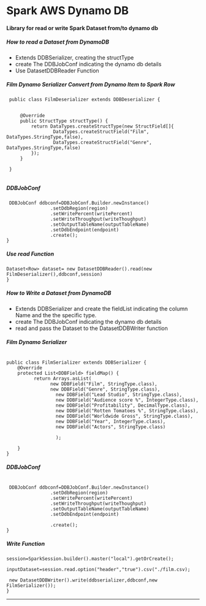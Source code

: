 # **Spark AWS Dynamo DB**
#### Library  for read or write Spark Dataset  from/to dynamo db



##### **How to read a Dataset from DynamoDB**

- Extends DDBSerializer, creating the structType 
- create The DDBJobConf indicating the dynamo db details
- Use DatasetDDBReader Function
 
 
 ##### _Film Dynamo Serializer Convert from Dynamo Item to Spark Row_
```
 public class FilmDeserializer extends DDBDeserializer {
 
 
     @Override
     public StructType structType() {
         return DataTypes.createStructType(new StructField[]{
                 DataTypes.createStructField("Film", DataTypes.StringType,false),
                 DataTypes.createStructField("Genre", DataTypes.StringType,false)
         });
     }
 
 }
 
```



##### _DDBJobConf_

``` 
 DDBJobConf ddbconf=DDBJobConf.Builder.newInstance()
                .setDdbRegion(region)
                .setWritePercent(writePercent)
                .setWriteThroughput(writeThoughput)
                .setOutputTableName(outputTableName)
                .setDdbEndpoint(endpoint)
                .create();
}
```
 
 
 ##### _Use read Function_
 ``` 
 Dataset<Row> dataset= new DatasetDDBReader().read(new FilmDeserializer(),ddbconf,session)
 }
 ```


##### **How to Write a Dataset from DynamoDB**

- Extends DDBSerializer and create the fieldList indicating the column Name and the 
the specific type.
- create The DDBJobConf indicating the dynamo db details
- read and pass the Dataset to the DatasetDDBWriter function
 


##### _Film Dynamo Serializer_

``` 

public class FilmSerializer extends DDBSerializer {
    @Override
    protected List<DDBField> fieldMap() {
          return Arrays.asList(
                new DDBField("Film", StringType.class),
                new DDBField("Genre", StringType.class),
                  new DDBField("Lead Studio", StringType.class),
                  new DDBField("Audience score %", IntegerType.class),
                  new DDBField("Profitability", DecimalType.class),
                  new DDBField("Rotten Tomatoes %", StringType.class),
                  new DDBField("Worldwide Gross", StringType.class),
                  new DDBField("Year", IntegerType.class),
                  new DDBField("Actors", StringType.class)

                  );

    }
}
```


##### _DDBJobConf_
``` 

 DDBJobConf ddbconf=DDBJobConf.Builder.newInstance()
                .setDdbRegion(region)
                .setWritePercent(writePercent)
                .setWriteThroughput(writeThoughput)
                .setOutputTableName(outputTableName)
                .setDdbEndpoint(endpoint)
                
                .create();
}
```


##### _Write Function_

``` 
session=SparkSession.builder().master("local").getOrCreate();

inputDataset=session.read.option("header","true").csv("./film.csv);

 new DatasetDDBWriter().write(ddbserializer,ddbconf,new FilmSerializer());
}

```




------



